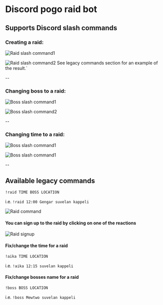 # Discord pogo raid bot

## Supports Discord slash commands

### Creating a raid:

![Raid slash command1](https://i.imgur.com/A3fVDvK.jpg)

![Raid slash command2](https://i.imgur.com/750w8uP.jpg)
See legacy commands section for an example of the result.´

--

### Changing boss to a raid:

![Boss slash command1](https://i.imgur.com/yOLuMQX.jpg)

![Boss slash command2](https://i.imgur.com/CyoEvHZ.jpg)

--

### Changing time to a raid:

![Boss slash command1](https://i.imgur.com/3vufZUt.jpg)

![Boss slash command1](https://i.imgur.com/idy6iL8.jpg)

--

## Available legacy commands

`!raid TIME BOSS LOCATION`

i.e. `!raid 12:00 Gengar suvelan kappeli`

![Raid command](https://i.imgur.com/aKZYoJ8.png)

#### You can sign up to the raid by clicking on one of the reactions

![Raid signup](https://i.imgur.com/l3dTd2J.png)

#### Fix/change the time for a raid

`!aika TIME LOCATION`

i.e. `!aika 12:15 suvelan kappeli`

#### Fix/change bosses name for a raid

`!boss BOSS LOCATION`

i.e. `!boss Mewtwo suvelan kappeli`
